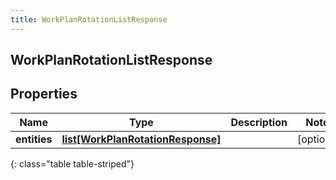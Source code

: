 ```yaml
---
title: WorkPlanRotationListResponse
---
```

## WorkPlanRotationListResponse

## Properties

|Name | Type | Description | Notes|
|------------ | ------------- | ------------- | -------------|
| **entities** | [**list[WorkPlanRotationResponse]**](WorkPlanRotationResponse.html) |  | [optional] |
{: class="table table-striped"}


